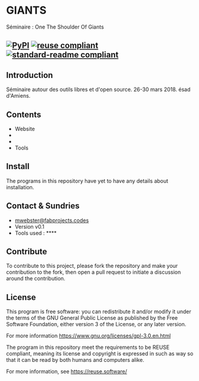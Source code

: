 # GIANTS
Séminaire : One The Shoulder Of Giants

[![PyPI](https://img.shields.io/pypi/l/fsfe-reuse.svg)](https://www.gnu.org/licenses/gpl-3.0.html)
[![reuse compliant](https://img.shields.io/badge/reuse-compliant-green.svg)](https://git.fsfe.org/reuse/reuse) 
[![standard-readme compliant](https://img.shields.io/badge/readme%20style-standard-brightgreen.svg?style=flat-square)](https://github.com/RichardLitt/standard-readme)
---

## Introduction

Séminaire autour des outils libres et d'open source. 26-30 mars 2018. ésad d'Amiens.

## Contents

* Website
* 
* 
* Tools

## Install

The programs in this repository have yet to have any details about installation.

## Contact & Sundries

* mwebster@fabprojects.codes
* Version v0.1
* Tools used : ****

## Contribute
To contribute to this project, please fork the repository and make your contribution to the
fork, then open a pull request to initiate a discussion around the contribution.

## License
This program is free software: you can redistribute it and/or modify
it under the terms of the GNU General Public License as published by
the Free Software Foundation, either version 3 of the License, or
any later version.

For more information https://www.gnu.org/licenses/gpl-3.0.en.html

The program in this repository meet the requirements to be REUSE compliant,
meaning its license and copyright is expressed in such as way so that it
can be read by both humans and computers alike.

For more information, see https://reuse.software/

